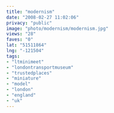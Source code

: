 ```yaml
---
title: "modernism"
date: "2008-02-27 11:02:06"
privacy: "public"
image: "photo/modernism/modernism.jpg"
views: "28"
faves: "0"
lat: "51511864"
lng: "-121504"
tags:
- "ltminimeet"
- "londontransportmuseum"
- "trustedplaces"
- "miniature"
- "model"
- "london"
- "england"
- "uk"
---
```


